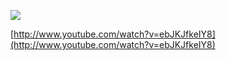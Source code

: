 ![](https://dl.dropboxusercontent.com/u/104864660/game.jpg)

[http://www.youtube.com/watch?v=ebJKJfkeIY8](http://www.youtube.com/watch?v=ebJKJfkeIY8)
